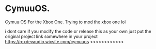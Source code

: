# CymuuOS.
Cymuu OS For the Xbox One. Trying to mod the xbox one lol

i dont care if you modify the code or release this as your own just put the original project link somewhere in your project 
https://roxdevaudio.wixsite.com/cymuuos <<<<<<<<<<<<
